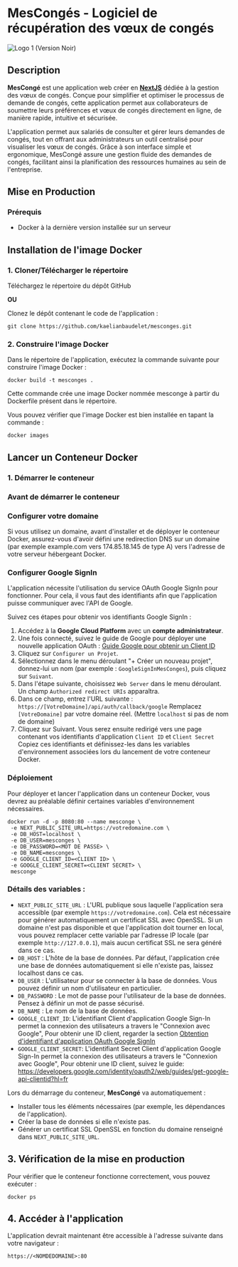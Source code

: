 # MesCongés - Logiciel de récupération des vœux de congés

![Logo 1 (Version Noir)](https://github.com/user-attachments/assets/279bf283-162d-40b2-bd02-22a542e65681)

## Description

**MesCongé** est une application web créer en **[NextJS](https://nextjs.org/)** dédiée à la gestion des vœux de congés. Conçue pour simplifier et optimiser le processus de demande de congés, cette application permet aux collaborateurs de soumettre leurs préférences et vœux de congés directement en ligne, de manière rapide, intuitive et sécurisée.

L'application permet aux salariés de consulter et gérer leurs demandes de congés, tout en offrant aux administrateurs un outil centralisé pour visualiser les vœux de congés. Grâce à son interface simple et ergonomique, MesCongé assure une gestion fluide des demandes de congés, facilitant ainsi la planification des ressources humaines au sein de l'entreprise.

## Mise en Production

### Prérequis

- Docker à la dernière version installée sur un serveur

## Installation de l'image Docker

### 1. Cloner/Télécharger le répertoire

Téléchargez le répertoire du dépôt GitHub

**OU**

Clonez le dépôt contenant le code de l'application :

```
git clone https://github.com/kaelianbaudelet/mesconges.git
```

### 2. Construire l'image Docker

Dans le répertoire de l'application, exécutez la commande suivante pour construire l'image Docker :

```
docker build -t mesconges .
```

Cette commande crée une image Docker nommée mesconge à partir du Dockerfile présent dans le répertoire.

Vous pouvez vérifier que l'image Docker est bien installée en tapant la commande :

```
docker images
```

## Lancer un Conteneur Docker

### 1. Démarrer le conteneur

### Avant de démarrer le conteneur

### Configurer votre domaine

Si vous utilisez un domaine, avant d'installer et de déployer le conteneur Docker, assurez-vous d'avoir défini une redirection DNS sur un domaine (par exemple example.com vers 174.85.18.145 de type A) vers l'adresse de votre serveur hébergeant Docker.

### Configurer Google SignIn

L'application nécessite l'utilisation du service OAuth Google SignIn pour fonctionner. Pour cela, il vous faut des identifiants afin que l'application puisse communiquer avec l'API de Google.

Suivez ces étapes pour obtenir vos identifiants Google SignIn :

1. Accédez à la **Google Cloud Platform** avec un **compte administrateur**.
2. Une fois connecté, suivez le guide de Google pour déployer une nouvelle application OAuth : [Guide Google pour obtenir un Client ID](https://developers.google.com/identity/oauth2/web/guides/get-google-api-clientid?hl=fr)
3. Cliquez sur `Configurer un Projet`.
4. Sélectionnez dans le menu déroulant "+ Créer un nouveau projet", donnez-lui un nom (par exemple : `GoogleSignInMesConges`), puis cliquez sur `Suivant`.
5. Dans l'étape suivante, choisissez `Web Server` dans le menu déroulant. Un champ `Authorized redirect URIs` apparaîtra.
6. Dans ce champ, entrez l'URL suivante : `https://[VotreDomaine]/api/auth/callback/google`
   Remplacez `[VotreDomaine]` par votre domaine réel. (Mettre `localhost` si pas de nom de domaine)
7. Cliquez sur Suivant. Vous serez ensuite redirigé vers une page contenant vos identifiants d'application `Client ID` et `Client Secret`
   Copiez ces identifiants et définissez-les dans les variables d'environnement associées lors du lancement de votre conteneur Docker.

### Déploiement

Pour déployer et lancer l'application dans un conteneur Docker, vous devrez au préalable définir certaines variables d'environnement nécessaires.

```
docker run -d -p 8080:80 --name mesconge \
 -e NEXT_PUBLIC_SITE_URL=https://votredomaine.com \
 -e DB_HOST=localhost \
 -e DB_USER=mesconges \
 -e DB_PASSWORD=<MOT DE PASSE> \
 -e DB_NAME=mesconges \
 -e GOOGLE_CLIENT_ID=<CLIENT ID> \
 -e GOOGLE_CLIENT_SECRET=<CLIENT SECRET> \
 mesconge
```

### Détails des variables :

- `NEXT_PUBLIC_SITE_URL` : L'URL publique sous laquelle l'application sera accessible (par exemple `https://votredomaine.com`). Cela est nécessaire pour générer automatiquement un certificat SSL avec OpenSSL. Si un domaine n'est pas disponible et que l'application doit tourner en local, vous pouvez remplacer cette variable par l'adresse IP locale (par exemple `http://127.0.0.1`), mais aucun certificat SSL ne sera généré dans ce cas.
- `DB_HOST` : L'hôte de la base de données. Par défaut, l'application crée une base de données automatiquement si elle n'existe pas, laissez localhost dans ce cas.
- `DB_USER` : L'utilisateur pour se connecter à la base de données. Vous pouvez définir un nom d'utilisateur en particulier.
- `DB_PASSWORD` : Le mot de passe pour l'utilisateur de la base de données. Pensez à définir un mot de passe sécurisé.
- `DB_NAME` : Le nom de la base de données.
- `GOOGLE_CLIENT_ID`: L'identifiant Client d'application Google Sign-In permet la connexion des utilisateurs a travers le "Connexion avec Google", Pour obtenir une ID client, regarder la section [Obtention d'identifiant d'application OAuth Google SignIn](#google-signin-oauth)
- `GOOGLE_CLIENT_SECRET`: L'identifiant Secret Client d'application Google Sign-In permet la connexion des utilisateurs a travers le "Connexion avec Google", Pour obtenir une ID client, suivez le guide: https://developers.google.com/identity/oauth2/web/guides/get-google-api-clientid?hl=fr

Lors du démarrage du conteneur, **MesCongé** va automatiquement :

- Installer tous les éléments nécessaires (par exemple, les dépendances de l'application).
- Créer la base de données si elle n'existe pas.
- Générer un certificat SSL OpenSSL en fonction du domaine renseigné dans `NEXT_PUBLIC_SITE_URL`.

## 3. Vérification de la mise en production

Pour vérifier que le conteneur fonctionne correctement, vous pouvez exécuter :

```
docker ps
```

## 4. Accéder à l'application

L'application devrait maintenant être accessible à l'adresse suivante dans votre navigateur :

```
https://<NOMDEDOMAINE>:80
```
